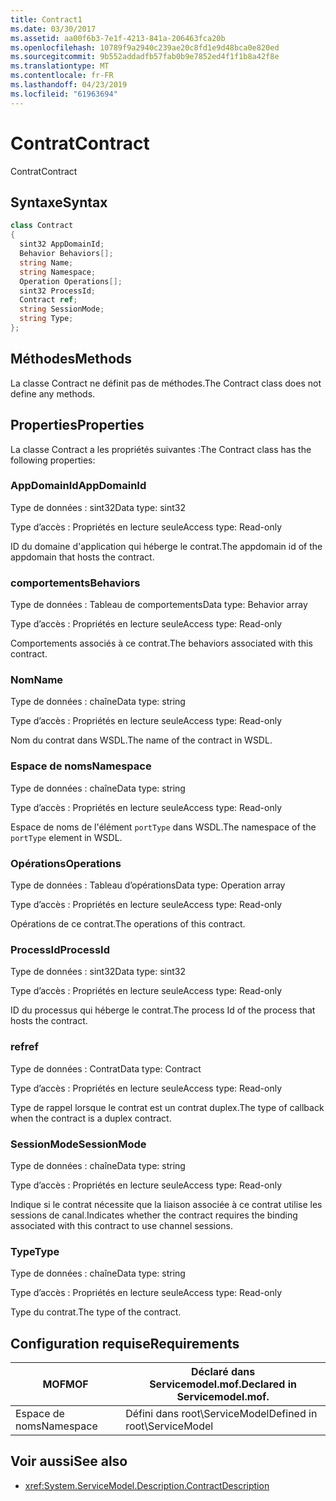 ```yaml
---
title: Contract1
ms.date: 03/30/2017
ms.assetid: aa00f6b3-7e1f-4213-841a-206463fca20b
ms.openlocfilehash: 10789f9a2940c239ae20c8fd1e9d48bca0e820ed
ms.sourcegitcommit: 9b552addadfb57fab0b9e7852ed4f1f1b8a42f8e
ms.translationtype: MT
ms.contentlocale: fr-FR
ms.lasthandoff: 04/23/2019
ms.locfileid: "61963694"
---
```

# <a name="contract"></a><span data-ttu-id="5952f-102">Contrat</span><span class="sxs-lookup"><span data-stu-id="5952f-102">Contract</span></span>
<span data-ttu-id="5952f-103">Contrat</span><span class="sxs-lookup"><span data-stu-id="5952f-103">Contract</span></span>  
  
## <a name="syntax"></a><span data-ttu-id="5952f-104">Syntaxe</span><span class="sxs-lookup"><span data-stu-id="5952f-104">Syntax</span></span>  
  
```csharp
class Contract  
{  
  sint32 AppDomainId;  
  Behavior Behaviors[];  
  string Name;  
  string Namespace;  
  Operation Operations[];  
  sint32 ProcessId;  
  Contract ref;  
  string SessionMode;  
  string Type;  
};  
```  
  
## <a name="methods"></a><span data-ttu-id="5952f-105">Méthodes</span><span class="sxs-lookup"><span data-stu-id="5952f-105">Methods</span></span>  
 <span data-ttu-id="5952f-106">La classe Contract ne définit pas de méthodes.</span><span class="sxs-lookup"><span data-stu-id="5952f-106">The Contract class does not define any methods.</span></span>  
  
## <a name="properties"></a><span data-ttu-id="5952f-107">Properties</span><span class="sxs-lookup"><span data-stu-id="5952f-107">Properties</span></span>  
 <span data-ttu-id="5952f-108">La classe Contract a les propriétés suivantes :</span><span class="sxs-lookup"><span data-stu-id="5952f-108">The Contract class has the following properties:</span></span>  
  
### <a name="appdomainid"></a><span data-ttu-id="5952f-109">AppDomainId</span><span class="sxs-lookup"><span data-stu-id="5952f-109">AppDomainId</span></span>  
 <span data-ttu-id="5952f-110">Type de données : sint32</span><span class="sxs-lookup"><span data-stu-id="5952f-110">Data type: sint32</span></span>  
  
 <span data-ttu-id="5952f-111">Type d’accès : Propriétés en lecture seule</span><span class="sxs-lookup"><span data-stu-id="5952f-111">Access type: Read-only</span></span>  
  
 <span data-ttu-id="5952f-112">ID du domaine d'application qui héberge le contrat.</span><span class="sxs-lookup"><span data-stu-id="5952f-112">The appdomain id of the appdomain that hosts the contract.</span></span>  
  
### <a name="behaviors"></a><span data-ttu-id="5952f-113">comportements</span><span class="sxs-lookup"><span data-stu-id="5952f-113">Behaviors</span></span>  
 <span data-ttu-id="5952f-114">Type de données : Tableau de comportements</span><span class="sxs-lookup"><span data-stu-id="5952f-114">Data type: Behavior array</span></span>  
  
 <span data-ttu-id="5952f-115">Type d’accès : Propriétés en lecture seule</span><span class="sxs-lookup"><span data-stu-id="5952f-115">Access type: Read-only</span></span>  
  
 <span data-ttu-id="5952f-116">Comportements associés à ce contrat.</span><span class="sxs-lookup"><span data-stu-id="5952f-116">The behaviors associated with this contract.</span></span>  
  
### <a name="name"></a><span data-ttu-id="5952f-117">Nom</span><span class="sxs-lookup"><span data-stu-id="5952f-117">Name</span></span>  
 <span data-ttu-id="5952f-118">Type de données : chaîne</span><span class="sxs-lookup"><span data-stu-id="5952f-118">Data type: string</span></span>  
  
 <span data-ttu-id="5952f-119">Type d’accès : Propriétés en lecture seule</span><span class="sxs-lookup"><span data-stu-id="5952f-119">Access type: Read-only</span></span>  
  
 <span data-ttu-id="5952f-120">Nom du contrat dans WSDL.</span><span class="sxs-lookup"><span data-stu-id="5952f-120">The name of the contract in WSDL.</span></span>  
  
### <a name="namespace"></a><span data-ttu-id="5952f-121">Espace de noms</span><span class="sxs-lookup"><span data-stu-id="5952f-121">Namespace</span></span>  
 <span data-ttu-id="5952f-122">Type de données : chaîne</span><span class="sxs-lookup"><span data-stu-id="5952f-122">Data type: string</span></span>  
  
 <span data-ttu-id="5952f-123">Type d’accès : Propriétés en lecture seule</span><span class="sxs-lookup"><span data-stu-id="5952f-123">Access type: Read-only</span></span>  
  
 <span data-ttu-id="5952f-124">Espace de noms de l'élément `portType` dans WSDL.</span><span class="sxs-lookup"><span data-stu-id="5952f-124">The namespace of the `portType` element in WSDL.</span></span>  
  
### <a name="operations"></a><span data-ttu-id="5952f-125">Opérations</span><span class="sxs-lookup"><span data-stu-id="5952f-125">Operations</span></span>  
 <span data-ttu-id="5952f-126">Type de données : Tableau d’opérations</span><span class="sxs-lookup"><span data-stu-id="5952f-126">Data type: Operation array</span></span>  
  
 <span data-ttu-id="5952f-127">Type d’accès : Propriétés en lecture seule</span><span class="sxs-lookup"><span data-stu-id="5952f-127">Access type: Read-only</span></span>  
  
 <span data-ttu-id="5952f-128">Opérations de ce contrat.</span><span class="sxs-lookup"><span data-stu-id="5952f-128">The operations of this contract.</span></span>  
  
### <a name="processid"></a><span data-ttu-id="5952f-129">ProcessId</span><span class="sxs-lookup"><span data-stu-id="5952f-129">ProcessId</span></span>  
 <span data-ttu-id="5952f-130">Type de données : sint32</span><span class="sxs-lookup"><span data-stu-id="5952f-130">Data type: sint32</span></span>  
  
 <span data-ttu-id="5952f-131">Type d’accès : Propriétés en lecture seule</span><span class="sxs-lookup"><span data-stu-id="5952f-131">Access type: Read-only</span></span>  
  
 <span data-ttu-id="5952f-132">ID du processus qui héberge le contrat.</span><span class="sxs-lookup"><span data-stu-id="5952f-132">The process Id of the process that hosts the contract.</span></span>  
  
### <a name="ref"></a><span data-ttu-id="5952f-133">ref</span><span class="sxs-lookup"><span data-stu-id="5952f-133">ref</span></span>  
 <span data-ttu-id="5952f-134">Type de données : Contrat</span><span class="sxs-lookup"><span data-stu-id="5952f-134">Data type: Contract</span></span>  
  
 <span data-ttu-id="5952f-135">Type d’accès : Propriétés en lecture seule</span><span class="sxs-lookup"><span data-stu-id="5952f-135">Access type: Read-only</span></span>  
  
 <span data-ttu-id="5952f-136">Type de rappel lorsque le contrat est un contrat duplex.</span><span class="sxs-lookup"><span data-stu-id="5952f-136">The type of callback when the contract is a duplex contract.</span></span>  
  
### <a name="sessionmode"></a><span data-ttu-id="5952f-137">SessionMode</span><span class="sxs-lookup"><span data-stu-id="5952f-137">SessionMode</span></span>  
 <span data-ttu-id="5952f-138">Type de données : chaîne</span><span class="sxs-lookup"><span data-stu-id="5952f-138">Data type: string</span></span>  
  
 <span data-ttu-id="5952f-139">Type d’accès : Propriétés en lecture seule</span><span class="sxs-lookup"><span data-stu-id="5952f-139">Access type: Read-only</span></span>  
  
 <span data-ttu-id="5952f-140">Indique si le contrat nécessite que la liaison associée à ce contrat utilise les sessions de canal.</span><span class="sxs-lookup"><span data-stu-id="5952f-140">Indicates whether the contract requires the binding associated with this contract to use channel sessions.</span></span>  
  
### <a name="type"></a><span data-ttu-id="5952f-141">Type</span><span class="sxs-lookup"><span data-stu-id="5952f-141">Type</span></span>  
 <span data-ttu-id="5952f-142">Type de données : chaîne</span><span class="sxs-lookup"><span data-stu-id="5952f-142">Data type: string</span></span>  
  
 <span data-ttu-id="5952f-143">Type d’accès : Propriétés en lecture seule</span><span class="sxs-lookup"><span data-stu-id="5952f-143">Access type: Read-only</span></span>  
  
 <span data-ttu-id="5952f-144">Type du contrat.</span><span class="sxs-lookup"><span data-stu-id="5952f-144">The type of the contract.</span></span>  
  
## <a name="requirements"></a><span data-ttu-id="5952f-145">Configuration requise</span><span class="sxs-lookup"><span data-stu-id="5952f-145">Requirements</span></span>  
  
|<span data-ttu-id="5952f-146">MOF</span><span class="sxs-lookup"><span data-stu-id="5952f-146">MOF</span></span>|<span data-ttu-id="5952f-147">Déclaré dans Servicemodel.mof.</span><span class="sxs-lookup"><span data-stu-id="5952f-147">Declared in Servicemodel.mof.</span></span>|  
|---------|-----------------------------------|  
|<span data-ttu-id="5952f-148">Espace de noms</span><span class="sxs-lookup"><span data-stu-id="5952f-148">Namespace</span></span>|<span data-ttu-id="5952f-149">Défini dans root\ServiceModel</span><span class="sxs-lookup"><span data-stu-id="5952f-149">Defined in root\ServiceModel</span></span>|  
  
## <a name="see-also"></a><span data-ttu-id="5952f-150">Voir aussi</span><span class="sxs-lookup"><span data-stu-id="5952f-150">See also</span></span>

- <xref:System.ServiceModel.Description.ContractDescription>

